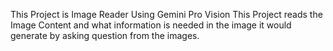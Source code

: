 This Project is Image Reader Using Gemini Pro Vision
This Project reads the Image Content and what information is needed in the image it would generate by asking question from the images.
